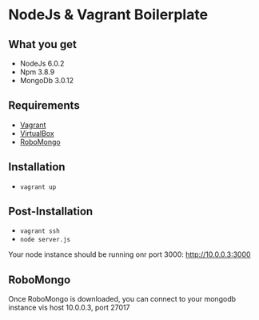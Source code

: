 NodeJs & Vagrant Boilerplate
============================

What you get
-------------

* NodeJs    6.0.2
* Npm       3.8.9
* MongoDb   3.0.12

Requirements
------------

* [Vagrant](https://www.vagrantup.com/downloads.html)
* [VirtualBox](https://www.virtualbox.org/wiki/Downloads)
* [RoboMongo](https://robomongo.org/download)

Installation
-------------

* ```vagrant up```

Post-Installation
-----------------

* ```vagrant ssh```
* ```node server.js```

Your node instance should be running onr port 3000: http://10.0.0.3:3000

RoboMongo
-----------------

Once RoboMongo is downloaded, you can connect to your mongodb instance vis host 10.0.0.3, port 27017





